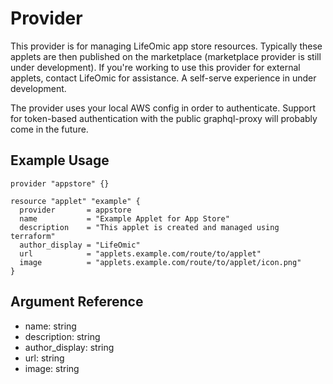 # <provider> Provider

This provider is for managing LifeOmic app store resources. Typically these applets are then published on the marketplace (marketplace provider is still under development). If you're working to use this provider for external applets, contact LifeOmic for assistance. A self-serve experience in under development.

The provider uses your local AWS config in order to authenticate. Support for token-based authentication with the public graphql-proxy will probably come in the future.

## Example Usage

```hcl
provider "appstore" {}

resource "applet" "example" {
  provider       = appstore
  name           = "Example Applet for App Store"
  description    = "This applet is created and managed using terraform"
  author_display = "LifeOmic"
  url            = "applets.example.com/route/to/applet"
  image          = "applets.example.com/route/to/applet/icon.png"
}
```

## Argument Reference

* name: string
* description: string
* author_display: string
* url: string
* image: string

